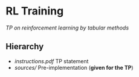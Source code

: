 # RL Training
*TP on reinforcement learning by tabular methods*

## Hierarchy

- *instructions.pdf* TP statement
- *sources/* Pre-implementation (**given for the TP**)

